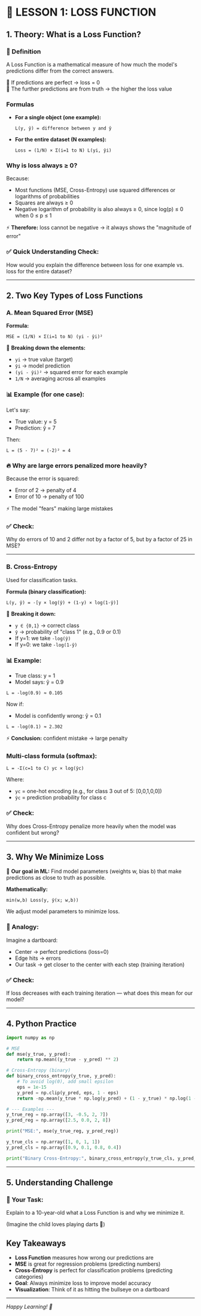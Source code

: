 # 📘 LESSON 1: LOSS FUNCTION

## 1. Theory: What is a Loss Function?

### 🔹 Definition

A Loss Function is a mathematical measure of how much the model's predictions differ from the correct answers.

📌 If predictions are perfect → loss = 0  
📌 The further predictions are from truth → the higher the loss value

### Formulas

- **For a single object (one example):**
  ```
  L(y, ŷ) = difference between y and ŷ
  ```
- **For the entire dataset (N examples):**
  ```
  Loss = (1/N) × Σ(i=1 to N) L(yi, ŷi)
  ```

### Why is loss always ≥ 0?

Because:

- Most functions (MSE, Cross-Entropy) use squared differences or logarithms of probabilities
- Squares are always ≥ 0
- Negative logarithm of probability is also always ≥ 0, since log(p) ≤ 0 when 0 ≤ p ≤ 1

⚡ **Therefore:** loss cannot be negative → it always shows the "magnitude of error"

### ✅ Quick Understanding Check:

How would you explain the difference between loss for one example vs. loss for the entire dataset?

---

## 2. Two Key Types of Loss Functions

### A. Mean Squared Error (MSE)

**Formula:**

```
MSE = (1/N) × Σ(i=1 to N) (yi - ŷi)²
```

🔎 **Breaking down the elements:**

- `yi` → true value (target)
- `ŷi` → model prediction
- `(yi - ŷi)²` → squared error for each example
- `1/N` → averaging across all examples

### 📊 Example (for one case):

Let's say:

- True value: y = 5
- Prediction: ŷ = 7

Then:

```
L = (5 - 7)² = (-2)² = 4
```

### 🔥 Why are large errors penalized more heavily?

Because the error is squared:

- Error of 2 → penalty of 4
- Error of 10 → penalty of 100

⚡ The model "fears" making large mistakes

### ✅ Check:

Why do errors of 10 and 2 differ not by a factor of 5, but by a factor of 25 in MSE?

---

### B. Cross-Entropy

Used for classification tasks.

**Formula (binary classification):**

```
L(y, ŷ) = -[y × log(ŷ) + (1-y) × log(1-ŷ)]
```

🔎 **Breaking it down:**

- `y ∈ {0,1}` → correct class
- `ŷ` → probability of "class 1" (e.g., 0.9 or 0.1)
- If y=1: we take `-log(ŷ)`
- If y=0: we take `-log(1-ŷ)`

### 📊 Example:

- True class: y = 1
- Model says: ŷ = 0.9

```
L = -log(0.9) ≈ 0.105
```

Now if:

- Model is confidently wrong: ŷ = 0.1

```
L = -log(0.1) ≈ 2.302
```

⚡ **Conclusion:** confident mistake → large penalty

### **Multi-class formula (softmax):**

```
L = -Σ(c=1 to C) yc × log(ŷc)
```

Where:

- `yc` = one-hot encoding (e.g., for class 3 out of 5: [0,0,1,0,0])
- `ŷc` = prediction probability for class c

### ✅ Check:

Why does Cross-Entropy penalize more heavily when the model was confident but wrong?

---

## 3. Why We Minimize Loss

📌 **Our goal in ML:** Find model parameters (weights w, bias b) that make predictions as close to truth as possible.

**Mathematically:**

```
min(w,b) Loss(y, ŷ(x; w,b))
```

We adjust model parameters to minimize loss.

### 🎯 Analogy:

Imagine a dartboard:

- Center → perfect predictions (loss=0)
- Edge hits → errors
- Our task → get closer to the center with each step (training iteration)

### ✅ Check:

If loss decreases with each training iteration — what does this mean for our model?

---

## 4. Python Practice

```python
import numpy as np

# MSE
def mse(y_true, y_pred):
    return np.mean((y_true - y_pred) ** 2)

# Cross-Entropy (binary)
def binary_cross_entropy(y_true, y_pred):
    # To avoid log(0), add small epsilon
    eps = 1e-15
    y_pred = np.clip(y_pred, eps, 1 - eps)
    return -np.mean(y_true * np.log(y_pred) + (1 - y_true) * np.log(1 - y_pred))

# --- Examples ---
y_true_reg = np.array([3, -0.5, 2, 7])
y_pred_reg = np.array([2.5, 0.0, 2, 8])

print("MSE:", mse(y_true_reg, y_pred_reg))

y_true_cls = np.array([1, 0, 1, 1])
y_pred_cls = np.array([0.9, 0.1, 0.8, 0.4])

print("Binary Cross-Entropy:", binary_cross_entropy(y_true_cls, y_pred_cls))
```

---

## 5. Understanding Challenge

### 🎤 Your Task:

Explain to a 10-year-old what a Loss Function is and why we minimize it.

(Imagine the child loves playing darts 🎯)

## Key Takeaways

- **Loss Function** measures how wrong our predictions are
- **MSE** is great for regression problems (predicting numbers)
- **Cross-Entropy** is perfect for classification problems (predicting categories)
- **Goal**: Always minimize loss to improve model accuracy
- **Visualization**: Think of it as hitting the bullseye on a dartboard

---

_Happy Learning! 🚀_
